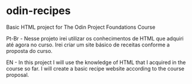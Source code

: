 # odin-recipes
Basic HTML project for The Odin Project Foundations Course

<p>Pt-Br - Nesse projeto irei utilizar os conhecimentos de HTML que adquiri até agora no curso. Irei criar um site básico de receitas conforme a proposta do curso.</p>

<p>EN - In this project I will use the knowledge of HTML that I acquired in the course so far. I will create a basic recipe website according to the course proposal.</p>